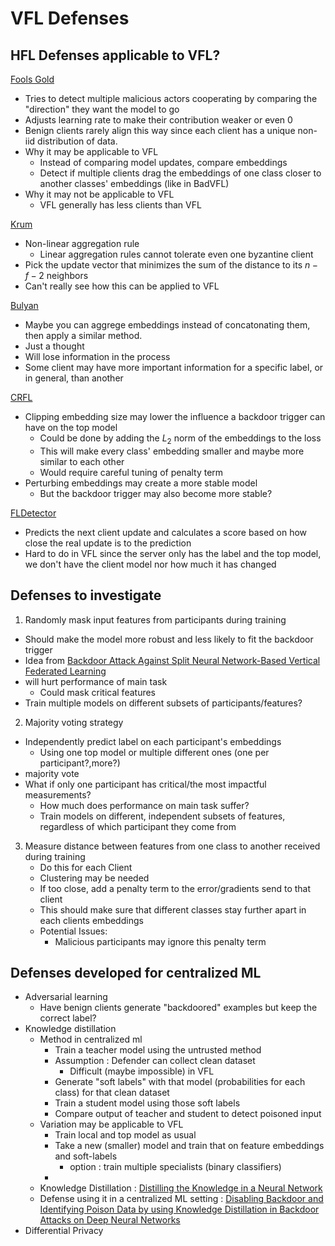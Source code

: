 # VFL Defenses

## HFL Defenses applicable to VFL?

[Fools Gold](https://www.usenix.org/system/files/raid20-fung.pdf)
- Tries to detect multiple malicious actors cooperating by comparing the "direction" they want the model to go
- Adjusts learning rate to make their contribution weaker or even 0
- Benign clients rarely align this way since each client has a unique non-iid distribution of data.
- Why it may be applicable to VFL
  - Instead of comparing model updates, compare embeddings
  - Detect if multiple clients drag the embeddings of one class closer to another classes' embeddings (like in BadVFL)
- Why it may not be applicable to VFL
  - VFL generally has less clients than VFL

[Krum](https://proceedings.neurips.cc/paper_files/paper/2017/file/f4b9ec30ad9f68f89b29639786cb62ef-Paper.pdf)
- Non-linear aggregation rule
  - Linear aggregation rules cannot tolerate even one byzantine client
- Pick the update vector that minimizes the sum of the distance to its $n-f-2$ neighbors
- Can't really see how this can be applied to VFL

[Bulyan](https://proceedings.mlr.press/v80/mhamdi18a/mhamdi18a.pdf)
- Maybe you can aggrege embeddings instead of concatonating them, then apply a similar method.
- Just a thought
- Will lose information in the process
- Some client may have more important information for a specific label, or in general, than another

[CRFL](https://proceedings.mlr.press/v139/xie21a.html)
- Clipping embedding size may lower the influence a backdoor trigger can have on the top model
  - Could be done by adding the $L_2$ norm of the embeddings to the loss
  - This will make every class' embedding smaller and maybe more similar to each other
  - Would require careful tuning of penalty term
- Perturbing embeddings may create a more stable model
  - But the backdoor trigger may also become more stable?


[FLDetector](https://dl.acm.org/doi/10.1145/3534678.3539231)
- Predicts the next client update and calculates a score based on how close the real update is to the prediction
- Hard to do in VFL since the server only has the label and the top model, we don't have the client model nor how much it has changed
  
## Defenses to investigate

1. Randomly mask input features from participants during training
  - Should make the model more robust and less likely to fit the backdoor trigger
  - Idea from [Backdoor Attack Against Split Neural Network-Based Vertical Federated Learning
](https://ieeexplore.ieee.org/stamp/stamp.jsp?tp=&arnumber=10296882)
  - will hurt performance of main task
    - Could mask critical features
  - Train multiple models on different subsets of participants/features?

2. Majority voting strategy
  - Independently predict label on each participant's embeddings
    - Using one top model or multiple different ones (one per participant?,more?)
  - majority vote
  - What if only one participant has critical/the most impactful measurements?
    - How much does performance on main task suffer?
    - Train models on different, independent subsets of features, regardless of which participant they come from
3. Measure distance between features from one class to another received during training 
   - Do this for each Client
   - Clustering may be needed
   - If too close, add a penalty term to the error/gradients send to that client
   - This should make sure that different classes stay further apart in each clients embeddings
   - Potential Issues:
     - Malicious participants may ignore this penalty term

## Defenses developed for centralized ML
- Adversarial learning
  - Have benign clients generate "backdoored" examples but keep the correct label?
- Knowledge distillation
  - Method in centralized ml
    - Train a teacher model using the untrusted method
    - Assumption : Defender can collect clean dataset
      - Difficult (maybe impossible) in VFL
    - Generate "soft labels" with that model (probabilities for each class) for that clean dataset
    - Train a student model using those soft labels
    - Compare output of teacher and student to detect poisoned input
  - Variation may be applicable to VFL
    - Train local and top model as usual
    - Take a new (smaller) model and train that on feature embeddings and soft-labels
      - option : train multiple specialists (binary classifiers)
    - 
  - Knowledge Distillation : [Distilling the Knowledge in a Neural Network
](https://arxiv.org/abs/1503.02531)
  - Defense using it in a centralized ML setting : [Disabling Backdoor and Identifying Poison Data by using Knowledge Distillation in Backdoor Attacks on Deep Neural Networks](https://dl.acm.org/doi/abs/10.1145/3411508.3421375)
- Differential Privacy

